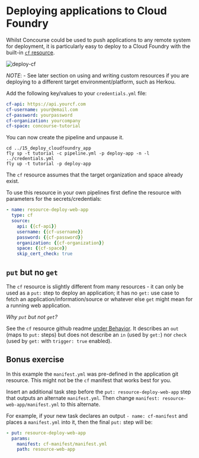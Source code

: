 # Deploying applications to Cloud Foundry

Whilst Concourse could be used to push applications to any remote system for deployment, it is particularly easy to deploy to a Cloud Foundry with the built-in [`cf` resource](https://github.com/concourse/cf-resource).

![deploy-cf](http://cl.ly/432i0n0k1m3l/download/Image%202016-03-01%20at%208.24.43%20am.png)

*NOTE*: - See later section on using and writing custom resources if you are deploying to a different target environment/platform, such as Herkou.

Add the following key/values to your `credentials.yml` file:

```yaml
cf-api: https://api.yourcf.com
cf-username: your@email.com
cf-password: yourpassword
cf-organization: yourcompany
cf-space: concourse-tutorial
```

You can now create the pipeline and unpause it.

```
cd ../15_deploy_cloudfoundry_app
fly sp -t tutorial -c pipeline.yml -p deploy-app -n -l ../credentials.yml
fly up -t tutorial -p deploy-app
```

The `cf` resource assumes that the target organization and space already exist.

To use this resource in your own pipelines first define the resource with parameters for the secrets/credentials:

```yaml
- name: resource-deploy-web-app
  type: cf
  source:
    api: {{cf-api}}
    username: {{cf-username}}
    password: {{cf-password}}
    organization: {{cf-organization}}
    space: {{cf-space}}
    skip_cert_check: true
```

## `put` but no `get`

The `cf` resource is slightly different from many resources - it can only be used as a `put:` step to deploy an application; it has no `get:` use case to fetch an application/information/source or whatever else `get` might mean for a running web application.

*Why `put` but not `get`?*

See the `cf` resource github readme [under Behavior](https://github.com/concourse/cf-resource#behaviour). It describes an `out` (maps to `put:` steps) but does not describe an `in` (used by `get:`) nor `check` (used by `get:` with `trigger: true` enabled).

## Bonus exercise

In this example the `manifest.yml` was pre-defined in the application git resource. This might not be the `cf` manifest that works best for you.

Insert an additional task step before the `put: resource-deploy-web-app` step that outputs an alternate `manifest.yml`. Then change `manifest: resource-web-app/manifest.yml` to this alternate.

For example, if your new task declares an output `- name: cf-manifest` and places a `manifest.yml` into it, then the final `put:` step will be:

```yaml
- put: resource-deploy-web-app
  params:
    manifest: cf-manifest/manifest.yml
    path: resource-web-app
```
